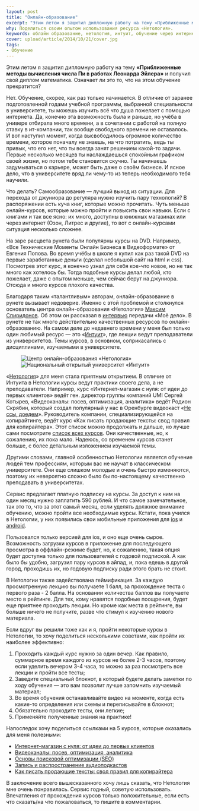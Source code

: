 ```yaml
---
layout: post
title: "Онлайн-образование"
excerpt: "Этим летом я защитил дипломную работу на тему «Приближенные методы вычисления числа Пи в работах Леонарда Эйлера» и получил свой диплом математика. Означает ли это то, что на этом обучение прекратится? "
why: Поделиться своим опытом использования ресурса «Нетология».
keywords: облайн образование, нетология, интуит, обучение через интернет
cover: upload/article/2014/10/21/cover.jpg
tags:
- Обучение
---
```


Этим летом я защитил дипломную работу на тему **«Приближенные методы вычисления числа Пи в работах Леонарда Эйлера»**
и получил свой диплом математика. Означает ли это то, что на этом обучение прекратится? 

Нет. Обучение, скорее, как раз только начинается. В отличие от заранее подготовленной годами учебной программы, выбранной 
специальности в университете, ты можешь изучить всё что душа пожелает с помощью интернета. Да, конечно эта возможность
была и раньше, но учёба в универе отбирала много времени, а в сочетании с работой на полную ставку в ит-компании, так 
вообще свободного времени не оставалось. И вот наступил момент, когда высвободилось огромное количество времени, которое
поначалу не знаешь, на что потратить, ведь ты привык, что его нет, что ты всегда занят решением какой-то задачи. Первые несколько месяцев
ты наслаждаешься спокойным графиком своей жизни, но потом тебе становится скучно. Ты начинаешь задумываться о карьере,
может быть даже о своём бизнесе. И ясное дело, что в университете вряд ли чему-то из теперь необходимого тебя научили.
                                                                                                                            
Что делать? Самообразование — лучший выход из ситуации. Для перехода от джуниора до регуляра нужно изучить пару технологий? 
В распоряжении есть куча книг, которые можно прочитать. Чуть меньше онлайн-курсов, которые можно пройти и повысить свои навыки.
Если с книгами и так все ясно: их много, доступны в книжных магазинах или через интернет (Озон, Литрес и другие), то вот с 
онлайн-курсами ситуация несколько сложнее.

На заре расцвета рунета были популярны курсы на DVD. Например, «Все Технические Моменты Онлайн Бизнеса в Видеоформате» 
от Евгения Попова. Во время учёбы в школе я купил как раз такой DVD на первые заработанные деньги (сделал небольшой сайт на html
и css). Посмотрев этот курс, я конечно узнал для себя кое-что новое, но не так много как хотелось бы. Тогда подобные курсы
делал любой, кто пожелает, даже с опытом меньше, чем сейчас берут на джуниора. Отсюда и много курсов
плохого качества.

Благодаря таким «талантливым» авторам, онлайн-образование в рунете вызывает недоверие. Именно с этой проблемой и столкнулся
основатель центра онлайн-образования «Нетология» <a href="http://spiridonov.ru/" target="_blank">Максим Спиридонов</a>. Об этом он рассказал в <a href="http://www.youtube.com/watch?v=lYc1xcdKGTU" target="_blank">интервью</a> 
передачи «Моё дело». В рунете не так много действительно качественных ресурсов по онлайн-образованию. 
На самом деле до недавнего времени у меня был только один любимый ресурс — это «<a href="http://www.intuit.ru/" target="_blank">Интуит</a>», 
где лекции ведут преподаватели из университетов. Темы курсов, в основном, соприкасались с дисциплинами, изучаемыми в университете. 

<figure class="folium normal bg-null">
    <img src="{{site.url}}/upload/article/2014/10/21/netology.png" alt="Центр онлайн-образования «Нетология»" />
    <img src="{{site.url}}/upload/article/2014/10/21/intuit.png" alt="Национальный открытый университет «Интуит»" />
</figure>


«<a href="http://netology.ru" target="_blank">Нетология</a>» для меня стала приятным открытием. В отличие от Интуита в Нетологии курсы ведут практики своего дела, а не преподаватели.
Например, курс «Интернет-магазин с нуля: от идеи до первых клиентов» ведёт ген. директор группы компаний UMI Сергей Котырев,
«Видеоканалы: посев, оптимизация, аналитика» ведёт Родион Скрябин, который создал популярный у нас в Оренбурге видеокаст «<a href="http://vk.com/dontpiss" target="_blank">Не ссы, доедем</a>». 
Руководитель компании, специализирующейся на копирайтинге, ведёт курс «Как писать продающие тексты: свод правил для копирайтера».
Этот список можно продолжать и дальше, но лучше сами посмотрите <a href="http://netology.ru/kursy" target="_blank">список всех курсов</a>. 
Они качественные, но, к сожалению, их пока мало. Надеюсь, со временем курсов станет больше, с более детальным изложением изучаемой темы.

Другими словами, главной особенностью Нетологии является обучение людей тем профессиям, которым вас не научат в классическом университете. 
Они еще слишком молодые и очень быстро изменяются, поэтому их невероятно сложно было бы по-настоящему качественно преподавать в университетах.

Сервис предлагает платную подписку на курсы. За доступ к ним на один месяц нужно заплатить 590 рублей. И что самое замечательное,
так это то, что за этот самый месяц, если уделять должное внимание обучению, можно пройти все необходимые курсы.
Кстати, пока учился в Нетологии, у них появились свои мобильные приложения для <a href="https://itunes.apple.com/ru/app/netologia-biblioteka-kursov/id912757819?mt=8" target="_blank">ios</a> и <a href="https://play.google.com/store/apps/details?id=ru.netology.app" target="_blank">android</a>. 

Пользовался только версией для ios, и оно еще очень сырое. Возможность загрузки курсов в приложение для последующего просмотра 
в оффлайн-режиме будет, но, к сожалению, такая опция будет доступна только для пользователей с годовой подпиской. А как было бы удобно, загрузил пару курсов в айпад,
и, пока едешь в другой город, проходишь их, но годовую подписку ради этого брать не стоит.

В Нетологии также задействована геймификация. За каждую просмотренную лекцию вы получаете 1 балл, за прохождение теста с первого раза - 2 балла.
На основании количества баллов вы получаете место в рейтинге. Для тех, кому нравятся подобные поощрения, будет еще приятнее проходить лекции. 
Но кроме как места в рейтинге, вы больше ничего не получите, разве что стимул к изучению нового материала. 

Если вдруг вы решили тоже как и я, пройти некоторые курсы в Нетологии, то хочу поделиться несколькими советами, как 
пройти их наиболее эффективно:

1. Проходить каждый курс нужно за один вечер. Как правило, суммарное время каждого из курсов не более 2-3 часов, поэтому если уделить вечером 3-4 часа, то можно за раз посмотреть все лекции и пройти все тесты;
2. Заведите специальный блокнот, в который будете делать заметки по ходу обучения — это вам позволит лучше запомнить изучаемый материал;
3. Во время обучения останавливайте видео на моменте, когда есть какие-то определения или схемы и переписывайте в блокнот;
4. Обязательно проходите тесты, они легкие;
5. Применяйте полученные знания на практике!

Напоследок хочу поделиться ссылками на 5 курсов, которые оказались для меня полезными:

- <a href="http://netology.ru/kursy/internet-magazin-s-nulya-ot-idei-do-pervyh-klientov" target="_blank">Интернет-магазин с нуля: от идеи до первых клиентов</a>
- <a href="http://netology.ru/kursy/videokanaly" target="_blank">Видеоканалы: посев, оптимизация, аналитика</a>
- <a href="http://netology.ru/kursy/osnovy-poiskovoy-optimizatsii-seo" target="_blank">Основы поисковой оптимизации (SEO)</a>
- <a href="http://netology.ru/kursy/audiopodcasting" target="_blank">Запись и распространение аудиоподкастов</a>
- <a href="http://netology.ru/kursy/prodayushie-teksty" target="_blank">Как писать продающие тексты: свод правил для копирайтера</a>

В заключение всего вышесказанного хочу лишь сказать, что Нетология мне очень понравилась. Сервис годный, советую использовать. Впечатления от прохождения курсов только положительные, если есть что сказать/на что пожаловаться, то пишите в комментарии.
